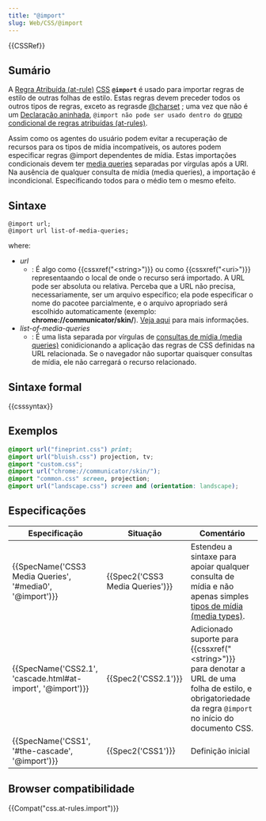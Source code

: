 ```yaml
---
title: "@import"
slug: Web/CSS/@import
---
```


{{CSSRef}}

## Sumário

A [Regra Atribuída (at-rule)](/pt-BR/docs/Web/CSS/At-rule) [CSS](/pt-BR/docs/Web/CSS) **`@import`** é usado para importar regras de estilo de outras folhas de estilo. Estas regras devem preceder todos os outros tipos de regras, exceto as regrasde [@charset](/pt-BR/docs/Web/CSS/@charset) ; uma vez que não é um [Declaração aninhada](/pt-BR/docs/Web/CSS/Syntax#nested_statements), `@import não pode ser usado dentro do` [grupo condicional de regras atribuídas (at-rules)](/pt-BR/docs/Web/CSS/At-rule#Conditional_Group_Rules).

Assim como os agentes do usuário podem evitar a recuperação de recursos para os tipos de mídia incompatíveis, os autores podem especificar regras @import dependentes de mídia. Estas importações condicionais devem ter [media queries](/pt-BR/docs/Web/CSS/Media_Queries/Using_media_queries) separadas por vírgulas após a URI. Na ausência de qualquer consulta de mídia (media queries), a importação é incondicional. Especificando todos para o médio tem o mesmo efeito.

## Sintaxe

```
@import url;
@import url list-of-media-queries;
```

where:

- _url_
  - : É algo como {{cssxref("&lt;string&gt;")}} ou como {{cssxref("&lt;uri&gt;")}} representaando o local de onde o recurso será importado. A URL pode ser absoluta ou relativa. Perceba que a URL não precisa, necessariamente, ser um arquivo específico; ela pode especificar o nome do pacotee parcialmente, e o arquivo apropriado será escolhido automaticamente (exemplo: **chrome://communicator/skin/**). [Veja aqui](/pt-BR/docs/Mozilla/Tech/XUL/Tutorial/The_Chrome_URL) para mais informações.
- _list-of-media-queries_
  - : É uma lista separada por vírgulas de [consultas de mídia (media queries)](/pt-BR/docs/Web/CSS/Media_Queries/Using_media_queries) conidicionando a aplicação das regras de CSS definidas na URL relacionada. Se o navegador não suportar quaisquer consultas de mídia, ele não carregará o recurso relacionado.

## Sintaxe formal

{{csssyntax}}

## Exemplos

```css
@import url("fineprint.css") print;
@import url("bluish.css") projection, tv;
@import "custom.css";
@import url("chrome://communicator/skin/");
@import "common.css" screen, projection;
@import url("landscape.css") screen and (orientation: landscape);
```

## Especificações

| Especificação                                               | Situação                        | Comentário                                                                                                                                                        |
| ----------------------------------------------------------- | ------------------------------- | ----------------------------------------------------------------------------------------------------------------------------------------------------------------- |
| {{SpecName('CSS3 Media Queries', '#media0', '@import')}}    | {{Spec2('CSS3 Media Queries')}} | Estendeu a sintaxe para apoiar qualquer consulta de mídia e não apenas simples [tipos de mídia (media types)](/pt-BR/docs/Web/CSS/@media#Media_types).            |
| {{SpecName('CSS2.1', 'cascade.html#at-import', '@import')}} | {{Spec2('CSS2.1')}}             | Adicionado suporte para {{cssxref("&lt;string&gt;")}} para denotar a URL de uma folha de estilo, e obrigatoriedade da regra `@import` no início do documento CSS. |
| {{SpecName('CSS1', '#the-cascade', '@import')}}             | {{Spec2('CSS1')}}               | Definição inicial                                                                                                                                                 |

## Browser compatibilidade

{{Compat("css.at-rules.import")}}
